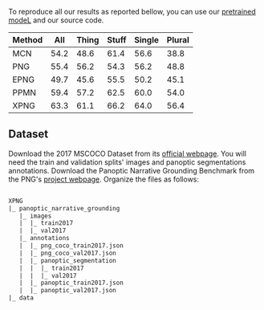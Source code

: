 To reproduce all our results as reported bellow, you can use our [pretrained modeL](https://drive.google.com/file/d/1S2ZQmB7_OA4HgdP7A6fGGsPCmknR0MpB/view?usp=drive_link) and our source code.

| Method | All | Thing | Stuff | Single | Plural |
|--------|-----|-------|-------|--------|--------|
| MCN    | 54.2| 48.6  | 61.4  | 56.6   | 38.8   |
| PNG    | 55.4| 56.2  | 54.3  | 56.2   | 48.8   |
| EPNG   | 49.7| 45.6  | 55.5  | 50.2   | 45.1   |
| PPMN   | 59.4| 57.2  | 62.5  | 60.0   | 54.0   |
| XPNG   | 63.3| 61.1  | 66.2  | 64.0   | 56.4   |

## Dataset
Download the 2017 MSCOCO Dataset from its [official webpage](https://cocodataset.org/#download). You will need the train and validation splits' images and panoptic segmentations annotations.
Download the Panoptic Narrative Grounding Benchmark from the PNG's [project webpage](https://bcv-uniandes.github.io/panoptic-narrative-grounding/#downloads).
Organize the files as follows:


```html

XPNG
|_ panoptic_narrative_grounding
   |_ images
   |  |_ train2017
   |  |_ val2017
   |_ annotations
   |  |_ png_coco_train2017.json
   |  |_ png_coco_val2017.json
   |  |_ panoptic_segmentation
   |  |  |_ train2017
   |  |  |_ val2017
   |  |_ panoptic_train2017.json
   |  |_ panoptic_val2017.json
|_ data


